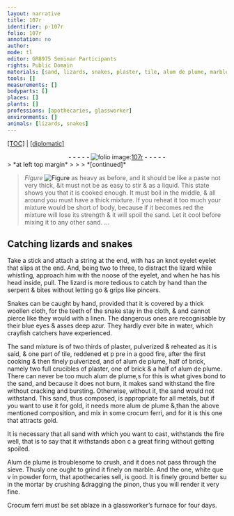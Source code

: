 ```yaml
---
layout: narrative
title: 107r
identifier: p-107r
folio: 107r
annotation: no
author:
mode: tl
editor: GR8975 Seminar Participants
rights: Public Domain
materials: [sand, lizards, snakes, plaster, tile, alum de plume, marble, Crocum ferri]
tools: []
measurements: []
bodyparts: []
places: []
plants: []
professions: [apothecaries, glassworker]
environments: []
animals: [lizards, snakes]
---
```


<p><a href="{{ site.baseurl }}/translation/">[TOC]</a> | <a href="{{ site.baseurl }}/texts/p-107r_tc/" target="_blank">[diplomatic]</a></p><div class="folio" align="center">- - - - - <a href="http://gallica.bnf.fr/ark:/12148/btv1b10500001g/f219.image" target="_blank"><img src="https://cu-mkp.github.io/2017-workshop-edition/assets/photo-icon.png" alt="folio image: " style="display:inline-block; margin-bottom:-3px;"/>107r</a> - - - - - </div>  
> *at left top margin*
> 
> 
>  
*[continued]*
   
 
> *Figure*
> <a href="https://drive.google.com/open?id=0B9-oNrvWdlO5RFFFT3hSbnlGaVU" target="_blank"><img src="https://cu-mkp.github.io/GR8975-edition/assets/photo-icon.png" alt="Figure" style="display:inline-block; margin-bottom:-3px;"/></a>
 as heavy as before, and it should be like a paste not very thick, &it must not be as easy to stir & as a liquid. This state shows you that it is cooked enough. It must boil in the middle, & all around you must have a thick mixture. If you reheat it too much your mixture would be short of body, because if it becomes red the mixture will lose its strength & it will spoil the <span class="m">sand</span>. Let it cool before mixing it to any other <span class="m">sand</span>. <span class="x">…</span>
 
 
  

## Catching <span class="m"><span class="al">lizards</span></span> and <span class="m"><span class="al">snakes</span></span>

 
Take a stick and attach a string at the end, with has an <span class="del">knot</span> <span class="del">eyelet</span> <span class="add">eyelet</span> that slips at the end. And, being two to three, to distract the lizard while whistling, approach him with the noose of the eyelet, and when he has his head inside, pull. The lizard is more tedious to catch by hand than the serpent & bites without letting go & grips like pincers.
 
Snakes can be caught by hand, provided that it is covered by a thick woollen cloth, for the teeth of the snake stay in the cloth, & and cannot pierce like they would with a linen. The dangerous ones are recognisable by their blue eyes & <span class="del">asses</span> deep azur. They hardly ever bite in water, which crayfish catchers have experienced.
 
The <span class="m">sand</span> mixture is of two thirds of <span class="m">plaster</span>, pulverized & reheated as it is said, & one part of <span class="m">tile</span>, reddened <span class="del">et p pre</span> <span class="add">in a good fire</span>, after the first cooking & then finely pulverized, and of <span class="m">alum de plume</span>, half of brick, namely two full crucibles of plaster, one of brick & a half of alum de plume. There can never be too much alum de plume,<span class="del">s</span> for this is what gives bond to the sand, and because it does not burn, it makes sand withstand the fire without cracking and bursting. Otherwise, without it, the sand would not withstand. This sand, thus composed, is appropriate for all metals, but if you want to use it for gold, it needs more alum de plume <span class="del">&</span>,than the above mentioned composition, and mix in some crocum ferri, and for it is this one that attracts gold.
 
It is necessary that all <span class="m">sand</span> with which you want to cast, withstands the fire well, that is to say that it withstands <span class="del">abon</span> <span class="del">c</span> a great firing without getting spoiled.
 
Alum de plume is troublesome to crush, and it does not pass through the sieve. Thusly one ought to grind it finely on <span class="m">marble</span>. And the one, white <span class="del">que v</span> in powder form, that <span class="pro">apothecaries</span> sell, is good. It is finely ground better <span class="del">su</span> in the mortar by crushing &dragging the pinon, thus you will render it very fine.
 
<span class="m">Crocum ferri</span> must be set ablaze in a <span class="pro">glassworker</span>’s furnace for four days.
 
